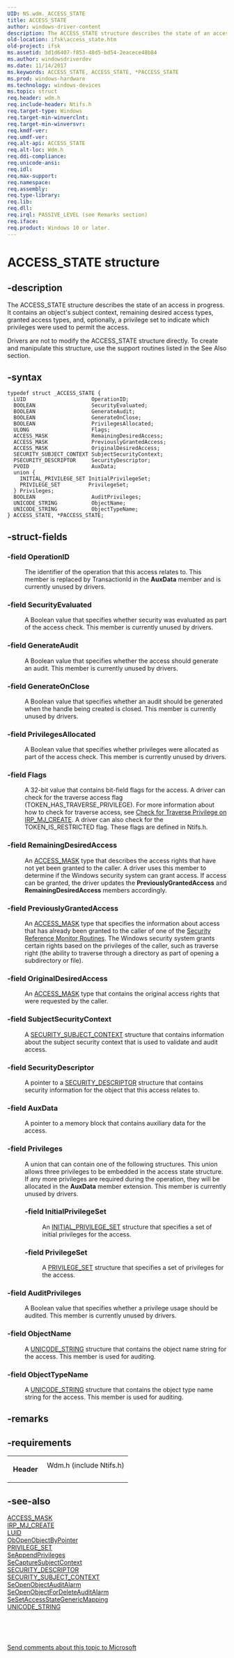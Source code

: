 ```yaml
---
UID: NS.wdm._ACCESS_STATE
title: ACCESS_STATE
author: windows-driver-content
description: The ACCESS_STATE structure describes the state of an access in progress.
old-location: ifsk\access_state.htm
old-project: ifsk
ms.assetid: 3d1d6407-f853-48d5-bd54-2eacece48b84
ms.author: windowsdriverdev
ms.date: 11/14/2017
ms.keywords: ACCESS_STATE, ACCESS_STATE, *PACCESS_STATE
ms.prod: windows-hardware
ms.technology: windows-devices
ms.topic: struct
req.header: wdm.h
req.include-header: Ntifs.h
req.target-type: Windows
req.target-min-winverclnt: 
req.target-min-winversvr: 
req.kmdf-ver: 
req.umdf-ver: 
req.alt-api: ACCESS_STATE
req.alt-loc: Wdm.h
req.ddi-compliance: 
req.unicode-ansi: 
req.idl: 
req.max-support: 
req.namespace: 
req.assembly: 
req.type-library: 
req.lib: 
req.dll: 
req.irql: PASSIVE_LEVEL (see Remarks section)
req.iface: 
req.product: Windows 10 or later.
---
```


# ACCESS_STATE structure



## -description
<p>The ACCESS_STATE structure describes the state of an access in progress. It contains an object's subject context, remaining desired access types, granted access types, and, optionally, a privilege set to indicate which privileges were used to permit the access. </p>
<p>Drivers are not to modify the ACCESS_STATE structure directly. To create and manipulate this structure, use the support routines listed in the See Also section. </p>


## -syntax

````
typedef struct _ACCESS_STATE {
  LUID                     OperationID;
  BOOLEAN                  SecurityEvaluated;
  BOOLEAN                  GenerateAudit;
  BOOLEAN                  GenerateOnClose;
  BOOLEAN                  PrivilegesAllocated;
  ULONG                    Flags;
  ACCESS_MASK              RemainingDesiredAccess;
  ACCESS_MASK              PreviouslyGrantedAccess;
  ACCESS_MASK              OriginalDesiredAccess;
  SECURITY_SUBJECT_CONTEXT SubjectSecurityContext;
  PSECURITY_DESCRIPTOR     SecurityDescriptor;
  PVOID                    AuxData;
  union {
    INITIAL_PRIVILEGE_SET InitialPrivilegeSet;
    PRIVILEGE_SET         PrivilegeSet;
  } Privileges;
  BOOLEAN                  AuditPrivileges;
  UNICODE_STRING           ObjectName;
  UNICODE_STRING           ObjectTypeName;
} ACCESS_STATE, *PACCESS_STATE;
````


## -struct-fields
<dl>

### -field <b>OperationID</b>

<dd>
<p>The identifier of the operation that this access relates to. This member is replaced by TransactionId in the <b>AuxData</b> member and is currently unused by drivers. </p>
</dd>

### -field <b>SecurityEvaluated</b>

<dd>
<p>A Boolean value that specifies whether security was evaluated as part of the access check. This member is currently unused by drivers. </p>
</dd>

### -field <b>GenerateAudit</b>

<dd>
<p>A Boolean value that specifies whether the access should generate an audit. This member is currently unused by drivers. </p>
</dd>

### -field <b>GenerateOnClose</b>

<dd>
<p>A Boolean value that specifies whether an audit should be generated when the handle being created is closed. This member is currently unused by drivers. </p>
</dd>

### -field <b>PrivilegesAllocated</b>

<dd>
<p>A Boolean value that specifies whether privileges were allocated as part of the access check. This member is currently unused by drivers. </p>
</dd>

### -field <b>Flags</b>

<dd>
<p>A 32-bit value that contains bit-field flags for the access. A driver can check for the traverse access flag (TOKEN_HAS_TRAVERSE_PRIVILEGE). For more information about how to check for traverse access, see <a href="ifsk.checking_for_traverse_privilege_on_irp_mj_create">Check for Traverse Privilege on IRP_MJ_CREATE</a>. A driver can also check for the TOKEN_IS_RESTRICTED flag. These flags are defined in Ntifs.h. </p>
</dd>

### -field <b>RemainingDesiredAccess</b>

<dd>
<p>An <a href="https://msdn.microsoft.com/library/windows/hardware/ff540466">ACCESS_MASK</a> type that describes the access rights that have not yet been granted to the caller. A driver uses this member to determine if the Windows security system can grant access. If access can be granted, the driver updates the <b>PreviouslyGrantedAccess</b> and <b>RemainingDesiredAccess</b> members accordingly. </p>
</dd>

### -field <b>PreviouslyGrantedAccess</b>

<dd>
<p>An <a href="https://msdn.microsoft.com/library/windows/hardware/ff540466">ACCESS_MASK</a> type that specifies the information about access that has already been granted to the caller of one of the <a href="ifsk.security_reference_monitor_routines">Security Reference Monitor Routines</a>. The Windows security system grants certain rights based on the privileges of the caller, such as traverse right (the ability to traverse through a directory as part of opening a subdirectory or file). </p>
</dd>

### -field <b>OriginalDesiredAccess</b>

<dd>
<p>An <a href="https://msdn.microsoft.com/library/windows/hardware/ff540466">ACCESS_MASK</a> type that contains the original access rights that were requested by the caller. </p>
</dd>

### -field <b>SubjectSecurityContext</b>

<dd>
<p>A <a href="ifsk.security_subject_context">SECURITY_SUBJECT_CONTEXT</a> structure that contains information about the subject security context that is used to validate and audit access. </p>
</dd>

### -field <b>SecurityDescriptor</b>

<dd>
<p>A pointer to a <a href="..\ntifs\ns-ntifs--security-descriptor.md">SECURITY_DESCRIPTOR</a> structure that contains security information for the object that this access relates to. </p>
</dd>

### -field <b>AuxData</b>

<dd>
<p>A pointer to a memory block that contains auxiliary data for the access. </p>
</dd>

### -field <b>Privileges</b>

<dd>
<p>A union that can contain one of the following structures. This union allows three privileges to be embedded in the access state structure. If any more privileges are required during the operation, they will be allocated in the <b>AuxData</b> member extension. This member is currently unused by drivers. </p>
<dl>

### -field <b>InitialPrivilegeSet</b>

<dd>
<p>An <a href="..\wdm\ns-wdm--privilege-set.md">INITIAL_PRIVILEGE_SET</a> structure that specifies a set of initial privileges for the access. </p>
</dd>

### -field <b>PrivilegeSet</b>

<dd>
<p>A <a href="..\wdm\ns-wdm--privilege-set.md">PRIVILEGE_SET</a> structure that specifies a set of privileges for the access. </p>
</dd>
</dl>
</dd>

### -field <b>AuditPrivileges</b>

<dd>
<p>A Boolean value that specifies whether a privilege usage should be audited. This member is currently unused by drivers. </p>
</dd>

### -field <b>ObjectName</b>

<dd>
<p>A <a href="..\wudfwdm\ns-wudfwdm--unicode-string.md">UNICODE_STRING</a> structure that contains the object name string for the access. This member is used for auditing. </p>
</dd>

### -field <b>ObjectTypeName</b>

<dd>
<p>A <a href="..\wudfwdm\ns-wudfwdm--unicode-string.md">UNICODE_STRING</a> structure that contains the object type name string for the access. This member is used for auditing. </p>
</dd>
</dl>

## -remarks


## -requirements
<table>
<tr>
<th width="30%">
<p>Header</p>
</th>
<td width="70%">
<dl>
<dt>Wdm.h (include Ntifs.h)</dt>
</dl>
</td>
</tr>
</table>

## -see-also
<dl>
<dt>
<a href="https://msdn.microsoft.com/library/windows/hardware/ff540466">ACCESS_MASK</a>
</dt>
<dt>
<a href="ifsk.irp_mj_create">IRP_MJ_CREATE</a>
</dt>
<dt>
<a href="ifsk.luid">LUID</a>
</dt>
<dt>
<a href="..\ntifs\nf-ntifs-obopenobjectbypointer.md">ObOpenObjectByPointer</a>
</dt>
<dt>
<a href="..\wdm\ns-wdm--privilege-set.md">PRIVILEGE_SET</a>
</dt>
<dt>
<a href="..\ntifs\nf-ntifs-seappendprivileges.md">SeAppendPrivileges</a>
</dt>
<dt>
<a href="..\ntifs\nf-ntifs-secapturesubjectcontext.md">SeCaptureSubjectContext</a>
</dt>
<dt>
<a href="..\ntifs\ns-ntifs--security-descriptor.md">SECURITY_DESCRIPTOR</a>
</dt>
<dt>
<a href="ifsk.security_subject_context">SECURITY_SUBJECT_CONTEXT</a>
</dt>
<dt>
<a href="..\ntifs\nf-ntifs-seopenobjectauditalarm.md">SeOpenObjectAuditAlarm</a>
</dt>
<dt>
<a href="..\ntifs\nf-ntifs-seopenobjectfordeleteauditalarm.md">SeOpenObjectForDeleteAuditAlarm</a>
</dt>
<dt>
<a href="..\ntifs\nf-ntifs-sesetaccessstategenericmapping.md">SeSetAccessStateGenericMapping</a>
</dt>
<dt>
<a href="..\wudfwdm\ns-wudfwdm--unicode-string.md">UNICODE_STRING</a>
</dt>
</dl>
<p> </p>
<p> </p>
<p><a href="mailto:wsddocfb@microsoft.com?subject=Documentation%20feedback [ifsk\ifsk]:%20ACCESS_STATE structure%20 RELEASE:%20(11/14/2017)&amp;body=%0A%0APRIVACY STATEMENT%0A%0AWe use your feedback to improve the documentation. We don't use your email address for any other purpose, and we'll remove your email address from our system after the issue that you're reporting is fixed. While we're working to fix this issue, we might send you an email message to ask for more info. Later, we might also send you an email message to let you know that we've addressed your feedback.%0A%0AFor more info about Microsoft's privacy policy, see http://privacy.microsoft.com/en-us/default.aspx." title="Send comments about this topic to Microsoft">Send comments about this topic to Microsoft</a></p>
